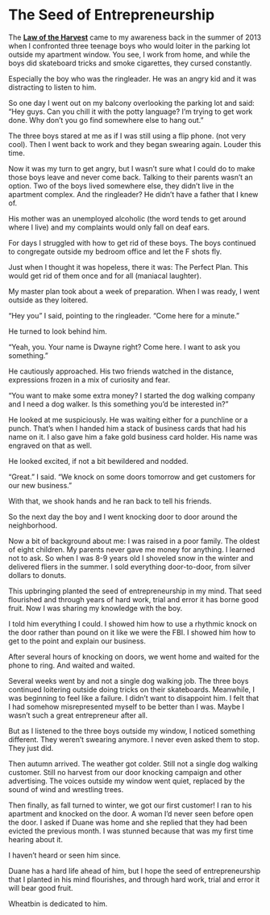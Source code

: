 The Seed of Entrepreneurship
===============


The **[Law of the Harvest]** came to my awareness back in the summer of 2013 when I confronted three teenage boys who would loiter in the parking lot outside my apartment window. You see, I work from home, and while the boys did skateboard tricks and smoke cigarettes, they cursed constantly.  

Especially the boy who was the ringleader. He was an angry kid and it was distracting to listen to him.

So one day I went out on my balcony overlooking the parking lot and said:
“Hey guys. Can you chill it with the potty language? I’m trying to get work done. Why don’t you go find somewhere else to hang out.”

The three boys stared at me as if I was still using a flip phone. (not very cool). Then I went back to work and they began swearing again. Louder this time.

Now it was my turn to get angry, but I wasn’t sure what I could do to make those boys leave and never come back. Talking to their parents wasn’t an option. Two of the boys lived somewhere else, they didn’t live in the apartment complex. And the ringleader? He didn’t have a father that I knew of. 

His mother was an unemployed alcoholic (the word tends to get around where I live) and my complaints would only fall on deaf ears.

For days I struggled with how to get rid of these boys. The boys continued to congregate outside my bedroom office and let the F shots fly. 

Just when I thought it was hopeless, there it was: The Perfect Plan. This would get rid of them once and for all (maniacal laughter).

My master plan took about a week of preparation. When I was ready, I went outside as they loitered.

“Hey you” I said, pointing to the ringleader. “Come here for a minute.”

He turned to look behind him.

“Yeah, you. Your name is Dwayne right? Come here. I want to ask you something.”

He cautiously approached. His two friends watched in the distance, expressions frozen in a mix of curiosity and fear.

“You want to make some extra money? I started the dog walking company and I need a dog walker. Is this something you’d be interested in?”

He looked at me suspiciously. He was waiting either for a punchline or a punch. That’s when I handed him a stack of business cards that had his name on it. I also gave him a fake gold business card holder. His name was engraved on that as well. 

He looked excited, if not a bit bewildered and nodded. 

“Great.” I said. “We knock on some doors tomorrow and get customers for our new business.”

With that, we shook hands and he ran back to tell his friends.

So the next day the boy and I went knocking door to door around the neighborhood.

Now a bit of background about me: I was raised in a poor family. The oldest of eight children.  My parents never gave me money for anything.  I learned not to ask. So when I was 8-9 years old I shoveled snow in the winter and delivered fliers in the summer. I sold everything door-to-door, from silver dollars to donuts.   

This upbringing planted the seed of entrepreneurship in my mind. That seed flourished and through years of hard work, trial and error it has borne good fruit. Now I was sharing my knowledge with the boy.

I told him everything I could. I showed him how to use a rhythmic knock on the door rather than pound on it like we were the FBI. I showed him how to get to the point and explain our business. 

After several hours of knocking on doors, we went home and waited for the phone to ring. And waited and waited. 

Several weeks went by and not a single dog walking job. The three boys continued loitering outside doing tricks on their skateboards. Meanwhile, I was beginning to feel like a failure. I didn’t want to disappoint him. I felt that I had somehow misrepresented myself to be better than I was. Maybe I wasn’t such a great entrepreneur after all.

But as I listened to the three boys outside my window, I noticed something different. They weren’t swearing anymore. I never even asked them to stop. They just did.

Then autumn arrived. The weather got colder. Still not a single dog walking customer. Still no harvest from our door knocking campaign and other advertising. The voices outside my window went quiet, replaced by the sound of wind and wrestling trees.

Then finally, as fall turned to winter, we got our first customer! I ran to his apartment and knocked on the door. A woman I’d never seen before open the door. I asked if Duane was home and she replied that they had been evicted the previous month. I was stunned because that was my first time hearing about it. 

I haven’t heard or seen him since.

Duane has a hard life ahead of him, but I hope the seed of entrepreneurship that I planted in his mind flourishes, and through hard work, trial and error it will bear good fruit. 

Wheatbin is dedicated to him.

[Law of the Harvest]: law-of-the-harvest.markdown


